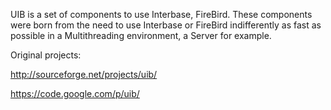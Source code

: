 UIB is a set of components to use Interbase, FireBird. These components were born from the need to use Interbase or FireBird indifferently as fast as possible in a Multithreading environment, a Server for example. 

Original projects:

http://sourceforge.net/projects/uib/

https://code.google.com/p/uib/